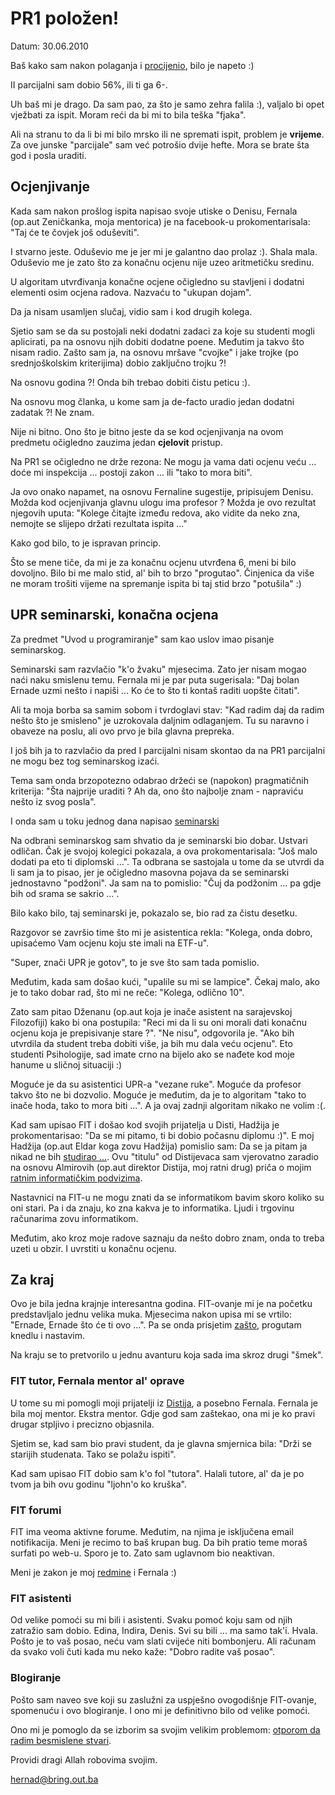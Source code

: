 # PR1 položen!

Datum: 30.06.2010

Baš kako sam nakon polaganja i [procijenio](http://github.com/hernad/blog/blob/master/articles/pr1-parc-2-1-put-20100621.markdown), bilo je napeto :)

II parcijalni sam dobio 56%, ili ti ga 6-. 

Uh baš mi je drago. Da sam pao, za što je samo zehra falila :), valjalo bi opet vježbati za ispit. Moram reći da bi mi to bila teška "fjaka". 

Ali na stranu to da li bi mi bilo mrsko ili ne spremati ispit, problem je **vrijeme**. Za ove junske "parcijale" sam već potrošio dvije hefte. Mora se brate šta god i posla uraditi.

## Ocjenjivanje

Kada sam nakon prošlog ispita napisao svoje utiske o Denisu, Fernala (op.aut Zeničkanka, moja mentorica) je na facebook-u prokomentarisala: "Taj će te čovjek još oduševiti".

I stvarno jeste. Oduševio me je jer mi je galantno dao prolaz :). Shala mala. Oduševio me je zato što za konačnu ocjenu nije uzeo aritmetičku sredinu. 

U algoritam utvrđivanja konačne ocjene očigledno su stavljeni i dodatni elementi osim ocjena radova. Nazvaću to "ukupan dojam". 

Da ja nisam usamljen slučaj, vidio sam i kod drugih kolega. 

Sjetio sam se da su postojali neki dodatni zadaci za koje su studenti mogli aplicirati, pa na osnovu njih dobiti dodatne poene. Međutim ja takvo što nisam radio. Zašto sam ja, na osnovu mršave "cvojke" i jake trojke (po srednjoškolskim kriterijima) dobio zaključno trojku ?!

Na osnovu godina ?! Onda bih trebao dobiti čistu peticu :).

Na osnovu mog članka, u kome sam ja de-facto uradio jedan dodatni zadatak ?! Ne znam.

Nije ni bitno. Ono što je bitno jeste da se kod ocjenjivanja na ovom predmetu očigledno zauzima jedan **cjelovit** pristup.

Na PR1 se očigledno ne drže rezona: Ne mogu ja vama dati ocjenu veću ... doće mi inspekcija ... postoji zakon ... ili "tako to mora biti".

Ja ovo onako napamet, na osnovu Fernaline sugestije, pripisujem Denisu. Možda kod ocjenjivanja glavnu ulogu ima profesor ? Možda je ovo rezultat njegovih uputa: "Kolege čitajte između redova, ako vidite da neko zna, nemojte se slijepo držati rezultata ispita ..."

Kako god bilo, to je ispravan princip. 

Što se mene tiče, da mi je za konačnu ocjenu utvrđena 6, meni bi bilo dovoljno. Bilo bi me malo stid, al' bih to brzo "progutao". Činjenica da više ne moram trošiti vijeme na spremanje ispita bi taj stid brzo "potušila" :)

## UPR seminarski, konačna ocjena

Za predmet "Uvod u programiranje" sam kao uslov imao pisanje seminarskog. 

Seminarski sam razvlačio "k'o žvaku" mjesecima. Zato jer nisam mogao naći naku smislenu temu. Fernala mi je par puta sugerisala: "Daj bolan Ernade uzmi nešto i napiši ... Ko će to što ti kontaš raditi uopšte čitati". 

Ali ta moja borba sa samim sobom i tvrdoglavi stav: "Kad radim daj da radim nešto što je smisleno" je uzrokovala daljnim odlaganjem. Tu su naravno i obaveze na poslu, ali ovo prvo je bila glavna prepreka.

I još bih ja to razvlačio da pred I parcijalni nisam skontao da na PR1 parcijalni ne mogu bez tog seminarskog izaći. 

Tema sam onda brzopotezno odabrao držeći se (napokon) pragmatičnih kriterija: "Šta najprije uraditi ? Ah da, ono što najbolje znam - napraviću nešto iz svog posla". 

I onda sam u toku jednog dana napisao [seminarski](http://gitorious.org/fit-mostar/upr/blobs/master/seminarski/seminarski.pdf)

Na odbrani seminarskog sam shvatio da je seminarski bio dobar. Ustvari odličan. Čak je svojoj kolegici pokazala, a ova prokomentarisala: "Još malo dodati pa eto ti diplomski ...".  Ta odbrana se sastojala u tome da se utvrdi da li sam ja to pisao, jer je očigledno masovna pojava da se seminarski jednostavno "podžoni". Ja sam na to pomislio: "Čuj da podžonim ... pa gdje bih od srama se sakrio ...".

Bilo kako bilo, taj seminarski je, pokazalo se, bio rad za čistu desetku.

Razgovor se završio time što mi  je asistentica rekla: "Kolega, onda dobro, upisaćemo Vam ocjenu koju ste imali na ETF-u". 

"Super, znači UPR je gotov", to je sve što sam tada pomislio.

Međutim, kada sam došao kući, "upalile su mi se lampice". Čekaj malo, ako je to tako dobar rad, što mi ne reče: "Kolega, odlično 10".

Zato sam pitao Dženanu (op.aut koja je inače asistent na sarajevskoj Filozofiji) kako bi ona postupila: "Reci mi da li su oni morali dati konačnu ocjenu koja je prepisivanje stare ?".  "Ne nisu", odgovorila je. "Ako bih utvrdila da student treba dobiti više, ja bih mu dala veću ocjenu". Eto studenti Psihologije, sad imate crno  na bijelo ako se nađete kod moje hanume u sličnoj situaciji :)

Moguće je da su asistentici UPR-a "vezane ruke". Moguće da profesor takvo što ne bi dozvolio. Moguće je međutim, da je to algoritam "tako to inače hoda, tako to mora biti ...". A ja ovaj zadnji algoritam nikako ne volim :(.

Kad sam upisao FIT i došao kod svojih prijatelja u Disti, Hadžija je prokomentarisao: "Da se mi pitamo, ti bi dobio počasnu diplomu :)".  E moj Hadžija (op.aut Eldar koga zovu Hadžija) pomislio sam: Da se ja pitam ja nikad ne bih [studirao ...](http://github.com/hernad/blog/blob/master/articles/odakle-ja-na-fitu-20100616.markdown). Ovu "titulu" od Distijevaca sam vjerovatno zaradio na osnovu Almirovih (op.aut direktor Distija, moj ratni drug) priča o mojim [ratnim informatičkim podvizima](http://github.com/hernad/blog/blob/master/articles/25-godina-hardware-software-20100606.markdown).   

Nastavnici na FIT-u ne mogu znati da se informatikom bavim skoro koliko su oni stari. Pa i da znaju, ko zna kakva je to informatika. Ljudi i trgovinu računarima zovu informatikom.

Međutim, ako kroz moje radove saznaju da nešto dobro znam, onda to treba uzeti u obzir. I uvrstiti u konačnu ocjenu.

## Za kraj

Ovo je bila jedna krajnje interesantna godina. FIT-ovanje mi je na početku predstavljalo jednu velika muka. Mjesecima nakon upisa mi se vrtilo: "Ernade, Ernade što će ti ovo ...". Pa se onda prisjetim [zašto](http://github.com/hernad/blog/blob/master/articles/odakle-ja-na-fitu-20100616.markdown), progutam knedlu i nastavim.

Na kraju se to pretvorilo u jednu avanturu koja sada ima skroz drugi "šmek".


### FIT tutor, Fernala mentor al' oprave

U tome su mi pomogli moji prijatelji iz [Distija](http://www.disti.ba), a posebno Fernala. Fernala je bila moj mentor. Ekstra mentor. Gdje god sam zaštekao, ona mi je ko pravi drugar stpljivo i precizno objasnila. 

Sjetim se, kad sam bio pravi student, da je glavna smjernica bila: "Drži se starijih studenata. Tako se polažu ispiti".

Kad sam upisao FIT dobio sam k'o fol "tutora". Halali tutore, al' da je po tvom ja bih ovu godinu "ljohn'o ko kruška". 

### FIT forumi 

FIT ima veoma aktivne forume. Međutim, na njima je isključena email notifikacija. Meni je recimo to baš krupan bug. Da bih pratio  teme moraš surfati po web-u. Sporo je to. Zato sam uglavnom bio neaktivan. 
  
Meni je zakon je moj [redmine](http://redmine.bring.out.ba) i Fernala :)

### FIT asistenti

Od velike pomoći su mi bili i asistenti. Svaku pomoć koju sam od njih zatražio sam dobio. Edina, Indira, Denis. Svi su bili ... ma samo tak'i. Hvala. Pošto je to vaš posao, neću vam slati cvijeće niti bombonjeru. Ali računam da svako voli čuti kada mu neko kaže: "Dobro radite vaš posao". 


### Blogiranje

Pošto sam naveo sve koji su zaslužni za uspješno ovogodišnje FIT-ovanje, spomenuću i ovo blogiranje. I ono mi je definitivno bilo od velike pomoći. 

Ono mi je pomoglo da se izborim sa svojim velikim problemom: [otporom da radim besmislene stvari](http://github.com/hernad/blog/blob/master/articles/uos-koristan-posao-20100614.markdown). 

Providi dragi Allah robovima svojim.

hernad@bring.out.ba


